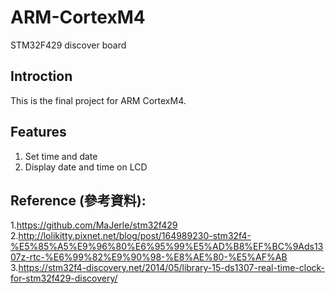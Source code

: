 # ARM-CortexM4
STM32F429 discover board 

## Introction
This is the final project for ARM CortexM4. 
  
## Features
1. Set time and date  
2. Display date and time on LCD

## Reference (參考資料): 
1.https://github.com/MaJerle/stm32f429  
2.http://lolikitty.pixnet.net/blog/post/164989230-stm32f4-%E5%85%A5%E9%96%80%E6%95%99%E5%AD%B8%EF%BC%9Ads1307z-rtc-%E6%99%82%E9%90%98-%E8%AE%80-%E5%AF%AB  
3.https://stm32f4-discovery.net/2014/05/library-15-ds1307-real-time-clock-for-stm32f429-discovery/  


